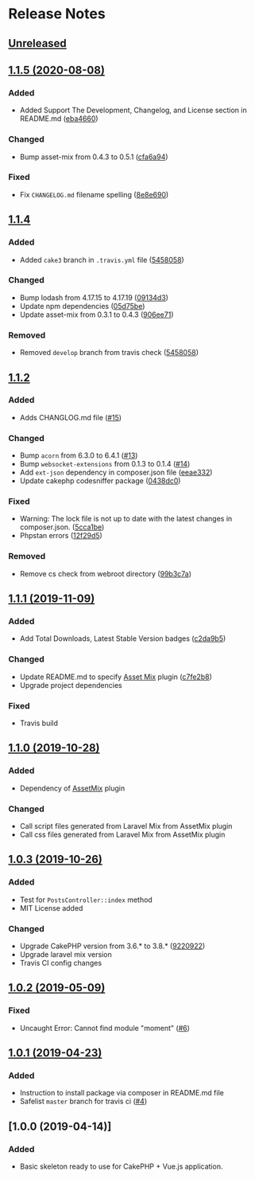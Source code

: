# Release Notes

## [Unreleased](https://github.com/ishanvyas22/cakephpvue-spa/compare/1.1.5...cake3)

## [1.1.5 (2020-08-08)](https://github.com/ishanvyas22/cakephpvue-spa/compare/1.1.4...1.1.5)

### Added
- Added Support The Development, Changelog, and License section in README.md ([eba4660](https://github.com/ishanvyas22/cakephpvue-spa/commit/eba466039324d7ddd46f153142d565efc8735e1e))

### Changed
- Bump asset-mix from 0.4.3 to 0.5.1 ([cfa6a94](https://github.com/ishanvyas22/cakephpvue-spa/commit/cfa6a94bb60bb9a246555fd9f70c793646d92322))

### Fixed
- Fix `CHANGELOG.md` filename spelling ([8e8e690](https://github.com/ishanvyas22/cakephpvue-spa/commit/8e8e6902436df12ffc9b99ce4f8a4a36eb503a9e))

## [1.1.4](https://github.com/ishanvyas22/cakephpvue-spa/compare/1.1.2...1.1.4)

### Added
- Added `cake3` branch in `.travis.yml` file ([5458058](https://github.com/ishanvyas22/cakephpvue-spa/commit/54580589486b54b10e5cd6d66a857da16f26099e))

### Changed
- Bump lodash from 4.17.15 to 4.17.19 ([09134d3](https://github.com/ishanvyas22/cakephpvue-spa/commit/09134d321f96754a564d8390ae6967fdcb9f547e))
- Update npm dependencies ([05d75be](https://github.com/ishanvyas22/cakephpvue-spa/commit/05d75be7b17fa69566a0c048b27919c4b70f0ebe))
- Update asset-mix from 0.3.1 to 0.4.3 ([906ee71](https://github.com/ishanvyas22/cakephpvue-spa/commit/906ee718ae00e1f0268cac32e7b7d1d012523223))

### Removed
- Removed `develop` branch from travis check ([5458058](https://github.com/ishanvyas22/cakephpvue-spa/commit/54580589486b54b10e5cd6d66a857da16f26099e))

## [1.1.2](https://github.com/ishanvyas22/cakephpvue-spa/compare/1.1.1...1.1.2)

### Added
- Adds CHANGLOG.md file ([#15](https://github.com/ishanvyas22/cakephpvue-spa/pull/15))

### Changed
- Bump `acorn` from 6.3.0 to 6.4.1 ([#13](https://github.com/ishanvyas22/cakephpvue-spa/pull/13))
- Bump `websocket-extensions` from 0.1.3 to 0.1.4 ([#14](https://github.com/ishanvyas22/cakephpvue-spa/pull/14))
- Add `ext-json` dependency in composer.json file ([eeae332](https://github.com/ishanvyas22/cakephpvue-spa/commit/eeae3323aec028d3d9fbe37b5a25df9270e68ac4))
- Update cakephp codesniffer package ([0438dc0](https://github.com/ishanvyas22/cakephpvue-spa/commit/0438dc0f6f7ebbadfef6e1467411d023ac58d7dd))

### Fixed
- Warning: The lock file is not up to date with the latest changes in composer.json. ([5cca1be](https://github.com/ishanvyas22/cakephpvue-spa/commit/5cca1be214881e93100a83d2a21b8fbdf542ccf4))
- Phpstan errors ([12f29d5](https://github.com/ishanvyas22/cakephpvue-spa/commit/12f29d5cd5e5bf14cd55002f1e08c3746c5c611c))

### Removed
- Remove cs check from webroot directory ([99b3c7a](https://github.com/ishanvyas22/cakephpvue-spa/commit/99b3c7aef032bb47de61cd5f669edbd53a250807))

## [1.1.1 (2019-11-09)](https://github.com/ishanvyas22/cakephpvue-spa/compare/1.1.0...1.1.1)

### Added
- Add Total Downloads, Latest Stable Version badges ([c2da9b5](https://github.com/ishanvyas22/cakephpvue-spa/pull/11/commits/c2da9b5b4ee62059559694f181a5ef2b10dd591b))

### Changed
- Update README.md to specify [Asset Mix](https://github.com/ishanvyas22/asset-mix) plugin ([c7fe2b8](https://github.com/ishanvyas22/cakephpvue-spa/pull/11/commits/c7fe2b89e5c1b42a1ae40c6f8aa4e04987f410b9))
- Upgrade project dependencies

### Fixed
- Travis build

## [1.1.0 (2019-10-28)](https://github.com/ishanvyas22/cakephpvue-spa/compare/1.0.3...1.1.0)

### Added
- Dependency of [AssetMix](https://packagist.org/packages/ishanvyas22/asset-mix) plugin

### Changed
- Call script files generated from Laravel Mix from AssetMix plugin
- Call css files generated from Laravel Mix from AssetMix plugin

## [1.0.3 (2019-10-26)](https://github.com/ishanvyas22/cakephpvue-spa/compare/1.0.2...1.0.3)

### Added
- Test for `PostsController::index` method
- MIT License added

### Changed
- Upgrade CakePHP version from 3.6.* to 3.8.* ([9220922](https://github.com/ishanvyas22/cakephpvue-spa/commit/92209220cfa5e8381479ebc47c4f62fe2a9e7202))
- Upgrade laravel mix version
- Travis CI config changes

## [1.0.2 (2019-05-09)](https://github.com/ishanvyas22/cakephpvue-spa/compare/1.0.1...1.0.2)

### Fixed
- Uncaught Error: Cannot find module "moment" ([#6](https://github.com/ishanvyas22/cakephpvue-spa/issues/6))

## [1.0.1 (2019-04-23)](https://github.com/ishanvyas22/cakephpvue-spa/compare/1.0.0...1.0.1)

### Added
- Instruction to install package via composer in README.md file
- Safelist `master` branch for travis ci ([#4](https://github.com/ishanvyas22/cakephpvue-spa/pull/4))

## [1.0.0 (2019-04-14)]

### Added
- Basic skeleton ready to use for CakePHP + Vue.js application.
